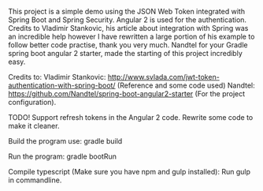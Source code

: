 ﻿This project is a simple demo using the JSON Web Token integrated with Spring Boot and Spring Security.
Angular 2 is used for the authentication. Credits to Vladimir Stankovic, his article about integration with Spring was
an incredible help however I have rewritten a large portion of his example to follow better code practise, 
thank you very much. Nandtel for your Gradle spring boot angular 2 starter, made the starting of this
project incredibly easy.

Credits to:
Vladimir Stankovic: http://www.svlada.com/jwt-token-authentication-with-spring-boot/ (Reference and some code used)
Nandtel: https://github.com/Nandtel/spring-boot-angular2-starter (For the project configuration).

TODO!
Support refresh tokens in the Angular 2 code.
Rewrite some code to make it cleaner.

Build the program use:
gradle build

Run the program:
gradle bootRun

Compile typescript (Make sure you have npm and gulp installed):
Run gulp in commandline.
